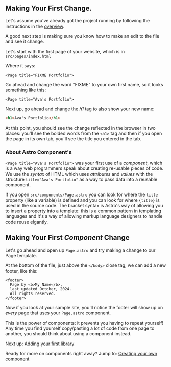 ## Making Your First Change.

Let's assume you've already got the project running by following
the instructions in the [overview](./1-overview.md).

A good next step is making sure you know how to make an edit to the file and see it change.

Let's start with the first page of your website, which is in `src/pages/index.html`

Where it says:

```astro
<Page title="FIXME Portfolio">
```

Go ahead and change the word "FIXME" to your own first name, so it looks something like this:

```astro
<Page title="Ava's Portfolio">
```

Next up, go ahead and change the _h1_ tag to also show your new name:

```html
<h1>Ava's Portfolio</h1>
```

At this point, you should see the change reflected in the browser in two places: you'll see the bolded
words from the `<h1>` tag and then if you open the page in its own tab, you'll see the title you entered
in the tab.

### About Astro Component's

`<Page title="Ava's Portfolio">` was your first use of a _component_, which is a way web programmers
speak about creating re-usable pieces of code. We use the _syntax_ of HTML which uses _attributes_ and _values_
with the structure `title="Ava's Portfolio"` as a way to pass data into a reusable component.

If you open `src/components/Page.astro` you can look for where the `title` property (like a variable) is
defined and you can look for where `{title}` is used in the source code. The bracket syntax is Astro's
way of allowing you to insert a property into a template: this is a common pattern in templating languages
and it's a way of allowing markup language designers to handle code reuse elgantly.

## Making Your First *Component* Change

Let's go ahead and open up `Page.astro` and try
making a change to our Page template.

At the bottom of the file, just above the `</body>`
close tag, we can add a new footer, like this:

```astro
<footer>
  Page by <b>My Name</b>, 
  last updated October, 2024.
  All rights reserved.
</footer>
```

Now if you look at your sample site, you'll notice
the footer will show up on *every* page that uses 
your `Page.astro` component. 

This is the power of components: it prevents you having
to repeat yourself! Any time you find yourself copy/pasting a lot of code from one page to another, you should
think about using a component instead.

Next up: [Adding your first library](./3-library-instructions.md)

Ready for more on components right away?
Jump to: [Creating your own component](./5-create-component.md)